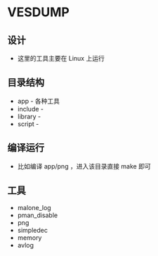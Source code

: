 # VESDUMP

## 设计

* 这里的工具主要在 Linux 上运行

## 目录结构

* app       - 各种工具
* include   -
* library   -
* script    -

## 编译运行

* 比如编译 app/png ，进入该目录直接 make 即可

## 工具

* malone_log
* pman_disable
* png
* simpledec
* memory
* avlog
